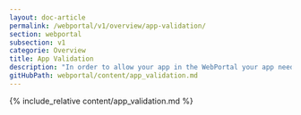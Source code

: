 ```yaml
---
layout: doc-article
permalink: /webportal/v1/overview/app-validation/
section: webportal
subsection: v1
categorie: Overview
title: App Validation
description: "In order to allow your app in the WebPortal your app needs to be validated by Stellantis."
gitHubPath: webportal/content/app_validation.md
---
```


{% include_relative content/app_validation.md %}
